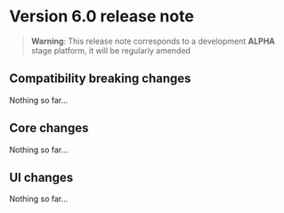 Version 6.0 release note
========================

> **Warning**: This release note corresponds to a development **ALPHA** stage platform, it will be regularly amended

Compatibility breaking changes <span id="compatbreakingchanges"></span>
-----------------------------------------------------------------------

Nothing so far...

Core changes <span id="changes"></span>
---------------------------------------

Nothing so far...

UI changes <span id="uichanges"></span>
---------------------------------------

Nothing so far...
